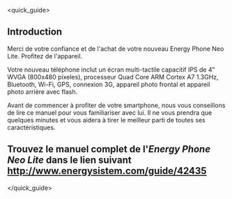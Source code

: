 <quick_guide>
## Introduction

Merci de votre confiance et de l'achat de votre nouveau Energy Phone Neo Lite. Profitez de l'appareil.

Votre nouveau téléphone inclut un écran multi-tactile capacitif IPS de 4" WVGA (800x480 píxeles), processeur Quad Core ARM Cortex A7 1.3GHz, Bluetooth, Wi-Fi, GPS, connexion 3G, appareil photo frontal et appareil photo arrière avec flash.

Avant de commencer à profiter de votre smartphone, nous vous conseillons de lire ce manuel pour vous familiariser avec lui. Il ne vous prendra que quelques minutes et vous aidera à tirer le meilleur parti de toutes ses caractéristiques.


## <unique> Trouvez le manuel complet de l'*Energy Phone Neo Lite* dans le lien suivant  http://www.energysistem.com/guide/42435 </unique> 
</quick_guide>

